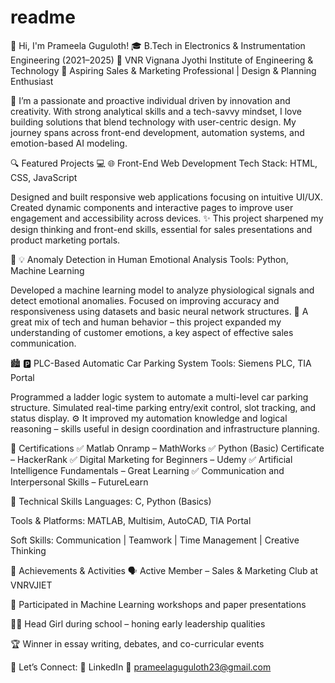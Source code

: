 # readme
🌟 Hi, I'm Prameela Guguloth!
🎓 B.Tech in Electronics & Instrumentation Engineering (2021–2025)
🏫 VNR Vignana Jyothi Institute of Engineering & Technology
💼 Aspiring Sales & Marketing Professional | Design & Planning Enthusiast

🚀 I’m a passionate and proactive individual driven by innovation and creativity. With strong analytical skills and a tech-savvy mindset, I love building solutions that blend technology with user-centric design. My journey spans across front-end development, automation systems, and emotion-based AI modeling.

🔍 Featured Projects
💻 🌐 Front-End Web Development
Tech Stack: HTML, CSS, JavaScript

Designed and built responsive web applications focusing on intuitive UI/UX. Created dynamic components and interactive pages to improve user engagement and accessibility across devices.
✨ This project sharpened my design thinking and front-end skills, essential for sales presentations and product marketing portals.

🧠 💡 Anomaly Detection in Human Emotional Analysis
Tools: Python, Machine Learning

Developed a machine learning model to analyze physiological signals and detect emotional anomalies. Focused on improving accuracy and responsiveness using datasets and basic neural network structures.
🎯 A great mix of tech and human behavior – this project expanded my understanding of customer emotions, a key aspect of effective sales communication.

🏙 🅿️ PLC-Based Automatic Car Parking System
Tools: Siemens PLC, TIA Portal

Programmed a ladder logic system to automate a multi-level car parking structure. Simulated real-time parking entry/exit control, slot tracking, and status display.
⚙️ It improved my automation knowledge and logical reasoning – skills useful in design coordination and infrastructure planning.

📜 Certifications
✅ Matlab Onramp – MathWorks
✅ Python (Basic) Certificate – HackerRank
✅ Digital Marketing for Beginners – Udemy
✅ Artificial Intelligence Fundamentals – Great Learning
✅ Communication and Interpersonal Skills – FutureLearn

🧰 Technical Skills
Languages: C, Python (Basics)

Tools & Platforms: MATLAB, Multisim, AutoCAD, TIA Portal

Soft Skills: Communication | Teamwork | Time Management | Creative Thinking

🏅 Achievements & Activities
🗣 Active Member – Sales & Marketing Club at VNRVJIET

🧠 Participated in Machine Learning workshops and paper presentations

👩‍💼 Head Girl during school – honing early leadership qualities

🏆 Winner in essay writing, debates, and co-curricular events

📌 Let’s Connect:
🔗 LinkedIn
📧 prameelaguguloth23@gmail.com
